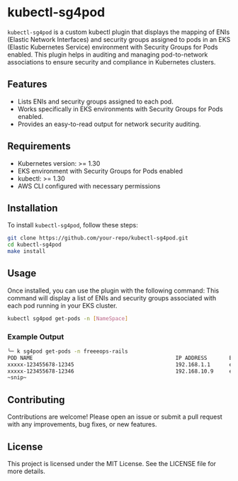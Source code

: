 # kubectl-sg4pod

`kubectl-sg4pod` is a custom kubectl plugin that displays the mapping of ENIs (Elastic Network Interfaces) and security groups assigned to pods in an EKS (Elastic Kubernetes Service) environment with Security Groups for Pods enabled. This plugin helps in auditing and managing pod-to-network associations to ensure security and compliance in Kubernetes clusters.

## Features

- Lists ENIs and security groups assigned to each pod.
- Works specifically in EKS environments with Security Groups for Pods enabled.
- Provides an easy-to-read output for network security auditing.

## Requirements

- Kubernetes version: >= 1.30
- EKS environment with Security Groups for Pods enabled
- kubectl: >= 1.30
- AWS CLI configured with necessary permissions

## Installation

To install `kubectl-sg4pod`, follow these steps:

```bash
git clone https://github.com/your-repo/kubectl-sg4pod.git
cd kubectl-sg4pod
make install
```

## Usage

Once installed, you can use the plugin with the following command:
This command will display a list of ENIs and security groups associated with each pod running in your EKS cluster.

```bash
kubectl sg4pod get-pods -n [NameSpace]
```

### Example Output

```bash
╰─ k sg4pod get-pods -n freeeops-rails
POD NAME                                             IP ADDRESS       ENI ID                  SECURITY GROUP IDS
xxxxx-123455678-12345                                192.168.1.1      eni-123456789abcdefgh   [sg-0123456789abcdefg]
xxxxx-123455678-12346                                192.168.10.9     eni-123456789abcdefgh   [sg-0123456789abcdefg]
~snip~
```

## Contributing
Contributions are welcome! Please open an issue or submit a pull request with any improvements, bug fixes, or new features.

## License
This project is licensed under the MIT License. See the LICENSE file for more details.

